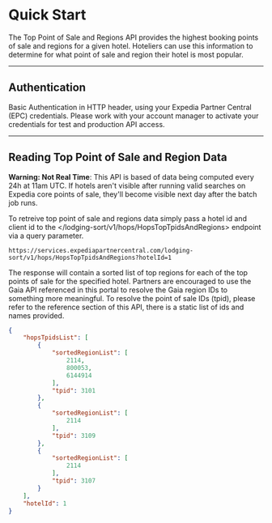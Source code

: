 # Quick Start

The Top Point of Sale and Regions API provides the highest booking points of sale and regions for a given hotel.  Hoteliers can use this information to determine for what point of sale and region their hotel is most popular.

----

## Authentication

Basic Authentication in HTTP header, using your Expedia Partner Central (EPC) credentials.  Please work with your account manager to activate your credentials for test and production API access.

----

## Reading Top Point of Sale and Region Data

**Warning: Not Real Time**: This API is based of data being computed every 24h at 11am UTC. If hotels aren't visible after running valid searches on Expedia core points of sale, they'll become visible next day after the batch job runs.

To retreive top point of sale and regions data simply pass a hotel id and client id to the </lodging-sort/v1/hops/HopsTopTpidsAndRegions> endpoint via a query parameter.

```
https://services.expediapartnercentral.com/lodging-sort/v1/hops/HopsTopTpidsAndRegions?hotelId=1
```

The response will contain a sorted list of top regions for each of the top points of sale for the specified hotel. Partners are encouraged to use the Gaia API referenced in this portal to resolve the Gaia region IDs to something more meaningful. To resolve the point of sale IDs (tpid), please refer to the reference section of this API, there is a static list of ids and names provided.

```JSON
{
    "hopsTpidsList": [
        {
            "sortedRegionList": [
                2114,
                800053,
                6144914
            ],
            "tpid": 3101
        },
        {
            "sortedRegionList": [
                2114
            ],
            "tpid": 3109
        },
        {
            "sortedRegionList": [
                2114
            ],
            "tpid": 3107
        }
    ],
    "hotelId": 1
}
```
